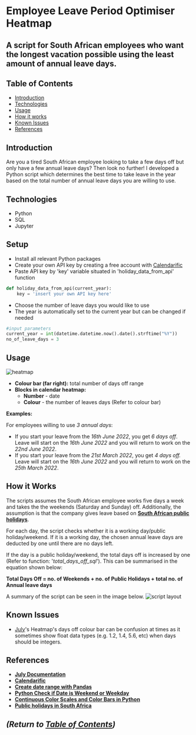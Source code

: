 # Employee Leave Period Optimiser Heatmap

## A script for South African employees who want the longest vacation possible using the least amount of annual leave days. 

## Table of Contents
- [Introduction](#introduction)
- [Technologies](#technologies)
- [Usage](#usage) 
- [How it works](#how-it-works)
- [Known Issues](#known-issues)
- [References](#references)

## Introduction
Are you a tired South African employee looking to take a few days off but only have a few annual leave days? Then look no further! I developed a Python script which determines the best time to take leave in the year based on the total number of annual leave days you are willing to use. 

## Technologies
- Python 
- SQL 
- Jupyter

## Setup 
- Install all relevant Python packages
- Create your own API key by creating a free account with [Calendarific](https://calendarific.com/login)
- Paste API key by 'key' variable situated in 'holiday_data_from_api' function
```python
def holiday_data_from_api(current_year):
	key = 'insert your own API key here'
```

- Choose the number of leave days you would like to use
- The year is automatically set to the current year but can be changed if needed
```python
#input parameters
current_year = int(datetime.datetime.now().date().strftime("%Y"))
no_of_leave_days = 3
```

## Usage

![heatmap](https://user-images.githubusercontent.com/60255967/196540741-4c997f13-c14b-4349-971e-65d6cf3461b4.png)

- **Colour bar (far right):** total number of days off range
- **Blocks in calendar heatmap:**
	- **Number** - date 
	- **Colour** - the number of leaves days (Refer to colour bar)

**Examples:** 

For employees willing to use *3 annual days*:

- If you start your leave from the *16th June 2022*, you get *6 days off*. Leave will start on the *16th June 2022* and you will return to work on the *22nd June 2022*.
- If you start your leave from the *21st March 2022*, you get *4 days off.* Leave will start on the *16th June 2022* and you will return to work on the *25th March 2022*.

## How it Works
The scripts assumes the South African employee works five days a week and takes the the weekends (Saturday and Sunday) off. Additionally, the assumption is that the company gives leave based on  **[South African public holidays](https://www.gov.za/about-sa/public-holidays)**.

For each day, the script checks whether it is a working day/public holiday/weekend. If it is a working day, the chosen annual leave days are deducted by one until there are no days left. 

If the day is a public holiday/weekend, the total days off is increased by one (Refer to function: '*total_days_off_sql*'). This can be summarised in the equation shown below:

**Total Days Off = no. of Weekends + no. of Public Holidays + total no. of Annual leave days**


A summary of the script can be seen in the image below. 
![script layout](https://user-images.githubusercontent.com/60255967/196541268-e240c2bd-5f5d-4534-acb7-639b9a4a35d5.png)

## Known Issues
- [July](https://pypi.org/project/july/)'s Heatmap's days off colour bar can be confusion at times as it sometimes show float data types (e.g. 1.2, 1.4, 5.6, etc) when days should be integers.

## References
- **[July Documentation](https://pypi.org/project/july/)**
- **[Calendarific](https://calendarific.com/)**
- **[Create date range with Pandas](https://pandas.pydata.org/pandas-docs/stable/reference/api/pandas.date_range.html)**
- **[Python Check if Date is Weekend or Weekday](https://www.itsolutionstuff.com/post/python-check-if-date-is-weekend-or-weekday-exampleexample.html)**
- **[Continuous Color Scales and Color Bars in Python](https://plotly.com/python/colorscales/)**
- **[Public holidays in South Africa](https://www.gov.za/about-sa/public-holidays)**

*(Return to [Table of Contents](#table-of-contents))*
---
